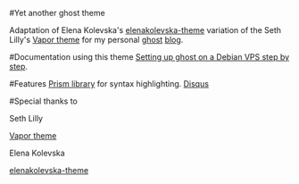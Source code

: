 #Yet another ghost theme

Adaptation of Elena Kolevska's [elenakolevska-theme](https://github.com/elena-kolevska/elenakolevska-theme) variation of the Seth Lilly's [Vapor theme](https://github.com/sethlilly/Vapor) for my personal [ghost](http://ghost.org) [blog](http://blog.joanboixados.com).

#Documentation using this theme
[Setting up ghost on a Debian VPS step by step](http://blog.joanboixados.com).

#Features
[Prism library](http://prismjs.com/) for syntax highlighting.
[Disqus](https://disqus.com/)

#Special thanks to

Seth Lilly 

[Vapor theme](https://github.com/sethlilly/Vapor)


Elena Kolevska

[elenakolevska-theme](https://github.com/elena-kolevska/elenakolevska-theme)
